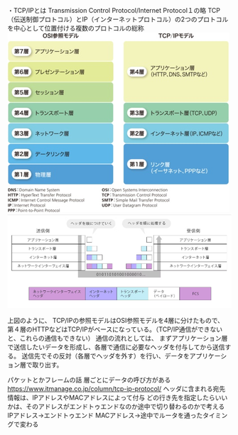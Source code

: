 ・TCP/IPとは
Transmission Control Protocol/Internet Protocol１の略
TCP（伝送制御プロトコル）とIP（インターネットプロトコル）の2つのプロトコルを中心として位置付ける複数のプロトコルの総称
![TCP/IPの参照モデル](/image/fb8gGkC.png)
![TCP/IP送信時の処理の流れ](/image/TCP・IP送信の流れ.png)

上図のように、
TCP/IPの参照モデルはOSI参照モデルを4層に分けたもので、
第４層のHTTPなどはTCP/IPがベースになっている。（TCP/IP通信ができないと、これらの通信もできない）
通信の流れとしては、
まずアプリケーション層で送信したいデータを形成し、各層で通信に必要なヘッダを付与してから送信する。
送信先でその反対（各層でヘッダを外す）を行い、データをアプリケーション層で取り出す。

パケットとかフレームの話
層ごとにデータの呼び方がある
https://www.itmanage.co.jp/column/tcp-ip-protocol/
ヘッダに含まれる宛先情報は、IPアドレスやMACアドレスによって付与
どの行き先を指定したらいいかは、そのアドレスがエンドトゥエンドなのか途中で切り替わるのかで考える
IPアドレス->エンドトゥエンド
MACアドレス->途中でルータを通ったタイミングで変わる

